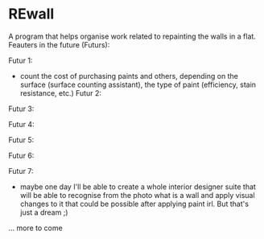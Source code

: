 # REwall
A program that helps organise work related to repainting the walls in a flat.
Feauters in the future (Futurs):

Futur 1:
- count the cost of purchasing paints and others, depending on the surface (surface counting assistant), the type of paint (efficiency, stain resistance, etc.) 
Futur 2:

Futur 3:

Futur 4:

Futur 5:

Futur 6:

Futur 7:
- maybe one day I'll be able to create a whole interior designer suite that will be able to recognise from the photo what is a wall and apply visual changes to it that could be possible after applying paint irl. But that's just a dream ;) 

... more to come
